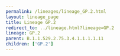 ```yaml
---
permalink: /lineages/lineage_GP.2.html
layout: lineage_page
title: Lineage GP.2
redirect_to: ../lineage.html?lineage=GP.2
lineage: GP.2
parent: B.1.1.529.2.75.3.4.1.1.1.1.11
children: ['GP.2']
---
```


